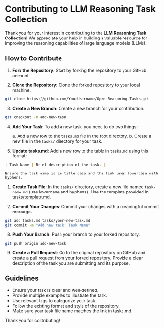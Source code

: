 # Contributing to LLM Reasoning Task Collection

Thank you for your interest in contributing to the **LLM Reasoning Task Collection**! We appreciate your help in building a valuable resource for improving the reasoning capabilities of large language models (LLMs).

## How to Contribute

1. **Fork the Repository**: Start by forking the repository to your GitHub account.

2. **Clone the Repository**: Clone the forked repository to your local machine.

```bash
git clone https://github.com/YourUsername/Open-Reasoning-Tasks.git
```  

3. **Create a New Branch**: Create a new branch for your contribution.

```bash
git checkout -b add-new-task
```


4. **Add Your Task**: To add a new task, you need to do two things:

   a. Add a new row to the `tasks.md` file in the root directory.
   b. Create a new file in the `tasks/` directory for your task.

5. **Update tasks.md**: Add a new row to the table in `tasks.md` using this format:

```markdown
| Task Name | Brief description of the task. |
```
    Ensure the task name is in title case and the link uses lowercase with hyphens.

1. **Create Task File**: In the `tasks/` directory, create a new file named `task-name.md` (use lowercase and hyphens). Use the template provided in [tasks/template.md](task-template.md).

2. **Commit Your Changes**: Commit your changes with a meaningful commit message.

```bash
git add tasks.md tasks/your-new-task.md
git commit -m "Add new task: Task Name"
```  

8. **Push Your Branch**: Push your branch to your forked repository.

```bash
git push origin add-new-task
```  

9. **Create a Pull Request**: Go to the original repository on GitHub and create a pull request from your forked repository. Provide a clear description of the task you are submitting and its purpose.

## Guidelines

- Ensure your task is clear and well-defined.
- Provide multiple examples to illustrate the task.
- Use relevant tags to categorize your task.
- Follow the existing format and style of the repository.
- Make sure your task file name matches the link in tasks.md.

Thank you for contributing!